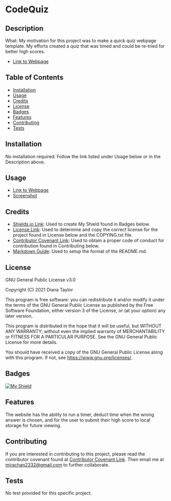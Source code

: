 # CodeQuiz

## Description

What: My motivation for this project was to make a quick quiz webpage template. My efforts created a quiz that was timed and could be re-tried for better high scores.

* [Link to Webpage](https://2332fun.github.io/codequiz/)

## Table of Contents

* [Installation](#installation)
* [Usage](#usage)
* [Credits](#credits)
* [License](#license)
* [Badges](#badges)
* [Features](#features)
* [Contributing](#contributing)
* [Tests](#tests)

## Installation

No installation required. Follow the link listed under Usage below or in the Description above.

## Usage

* [Link to Webpage](https://2332fun.github.io/codequiz/)
* [Screenshot](assets/images/screenshot.png)

## Credits

* [Shields.io Link](https://shields.io/): Used to create My Shield found in Badges below.
* [License Link](https://choosealicense.com/licenses/gpl-3.0/): Used to determine and copy the correct license for the project found in License below and the COPYING.txt file.
* [Contributor Covenant Link](https://www.contributor-covenant.org/version/2/1/code_of_conduct/code_of_conduct.md): Used to obtain a proper code of conduct for contribution found in Contributing below.
* [Markdown Guide](https://www.markdownguide.org/basic-syntax/): Used to setup the format of the README.md.

## License

GNU General Public License v3.0

Copyright (C) 2021 Diana Taylor

This program is free software: you can redistribute it and/or modify it under the terms of the GNU General Public License as published by the Free Software Foundation, either version 3 of the License, or (at your option) any later version.

This program is distributed in the hope that it will be useful, but WITHOUT ANY WARRANTY; without even the implied warranty of MERCHANTABILITY or FITNESS FOR A PARTICULAR PURPOSE.  See the GNU General Public License for more details.

You should have received a copy of the GNU General Public License along with this program.  If not, see <https://www.gnu.org/licenses/>.

## Badges

[![My Shield](https://img.shields.io/badge/2332fun-2332fun%20contributed%20to%20this%20project.-blueviolet)](https://github.com/2332fun)

## Features

The website has the ability to run a timer, deduct time when the wrong answer is chosen, and for the user to submit their high score to local storage for future viewing.

## Contributing

If you are interested in contributing to this project, please read the contributor covenant found at [Contributor Covenant Link](https://www.contributor-covenant.org/version/2/1/code_of_conduct/code_of_conduct.md). Then email me at <mirachan2332@gmail.com> to further collaborate.

## Tests

No test provided for this specific project.

